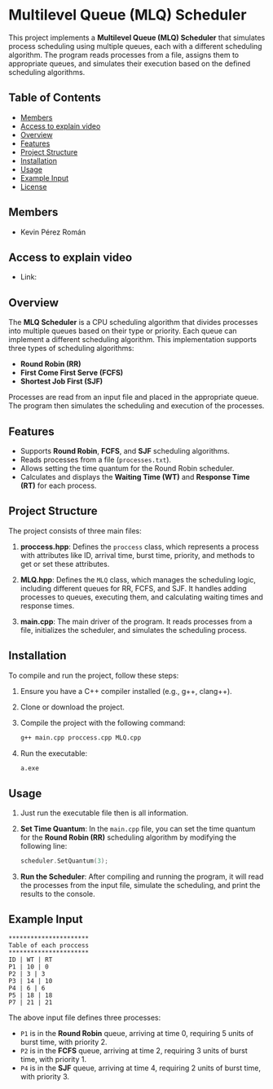 

# Multilevel Queue (MLQ) Scheduler

This project implements a **Multilevel Queue (MLQ) Scheduler** that simulates process scheduling using multiple queues, each with a different scheduling algorithm. The program reads processes from a file, assigns them to appropriate queues, and simulates their execution based on the defined scheduling algorithms.

## Table of Contents
- [Members](#Members)
- [Access to explain video](#Access-to-explain-video)
- [Overview](#overview)
- [Features](#features)
- [Project Structure](#project-structure)
- [Installation](#installation)
- [Usage](#usage)
- [Example Input](#example-input)
- [License](#license)

## Members
- Kevin Pérez Román

## Access to explain video
- Link:

## Overview
The **MLQ Scheduler** is a CPU scheduling algorithm that divides processes into multiple queues based on their type or priority. Each queue can implement a different scheduling algorithm. This implementation supports three types of scheduling algorithms:
- **Round Robin (RR)**
- **First Come First Serve (FCFS)**
- **Shortest Job First (SJF)**

Processes are read from an input file and placed in the appropriate queue. The program then simulates the scheduling and execution of the processes.

## Features
- Supports **Round Robin**, **FCFS**, and **SJF** scheduling algorithms.
- Reads processes from a file (`processes.txt`).
- Allows setting the time quantum for the Round Robin scheduler.
- Calculates and displays the **Waiting Time (WT)** and **Response Time (RT)** for each process.

## Project Structure
The project consists of three main files:

1. **proccess.hpp**: Defines the `proccess` class, which represents a process with attributes like ID, arrival time, burst time, priority, and methods to get or set these attributes.

2. **MLQ.hpp**: Defines the `MLQ` class, which manages the scheduling logic, including different queues for RR, FCFS, and SJF. It handles adding processes to queues, executing them, and calculating waiting times and response times.

3. **main.cpp**: The main driver of the program. It reads processes from a file, initializes the scheduler, and simulates the scheduling process.

## Installation
To compile and run the project, follow these steps:

1. Ensure you have a C++ compiler installed (e.g., g++, clang++).
2. Clone or download the project.
3. Compile the project with the following command:

   ```bash
   g++ main.cpp proccess.cpp MLQ.cpp
   ```

4. Run the executable:

   ```bash
   a.exe
   ```

## Usage
1. Just run the executable file then is all information.

2. **Set Time Quantum**: In the `main.cpp` file, you can set the time quantum for the **Round Robin (RR)** scheduling algorithm by modifying the following line:

   ```cpp
   scheduler.SetQuantum(3);
   ```

3. **Run the Scheduler**: After compiling and running the program, it will read the processes from the input file, simulate the scheduling, and print the results to the console.

## Example Input
```plaintext
**********************
Table of each proccess
**********************
ID | WT | RT
P1 | 10 | 0
P2 | 3 | 3
P3 | 14 | 10
P4 | 6 | 6
P5 | 18 | 18
P7 | 21 | 21

```

The above input file defines three processes:
- `P1` is in the **Round Robin** queue, arriving at time 0, requiring 5 units of burst time, with priority 2.
- `P2` is in the **FCFS** queue, arriving at time 2, requiring 3 units of burst time, with priority 1.
- `P4` is in the **SJF** queue, arriving at time 4, requiring 2 units of burst time, with priority 3.


